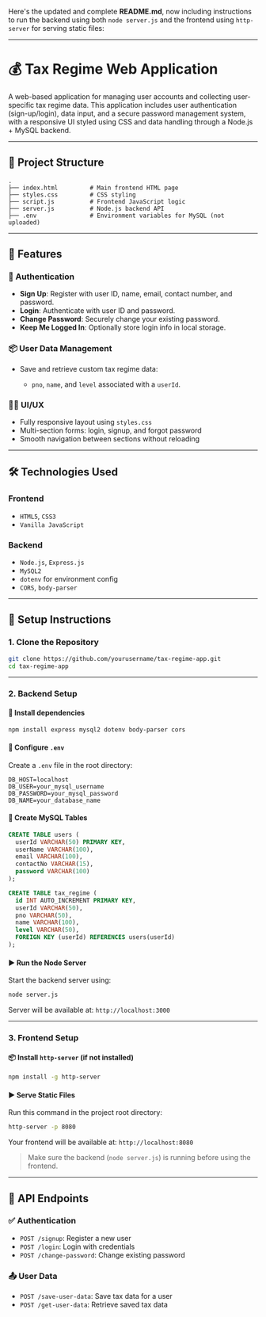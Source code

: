 Here's the updated and complete **README.md**, now including instructions to run the backend using both `node server.js` and the frontend using `http-server` for serving static files:

---

# 💰 Tax Regime Web Application

A web-based application for managing user accounts and collecting user-specific tax regime data. This application includes user authentication (sign-up/login), data input, and a secure password management system, with a responsive UI styled using CSS and data handling through a Node.js + MySQL backend.

---

## 📁 Project Structure

```
.
├── index.html         # Main frontend HTML page
├── styles.css         # CSS styling
├── script.js          # Frontend JavaScript logic
├── server.js          # Node.js backend API
├── .env               # Environment variables for MySQL (not uploaded)
```

---

## 🚀 Features

### 🔐 Authentication

* **Sign Up**: Register with user ID, name, email, contact number, and password.
* **Login**: Authenticate with user ID and password.
* **Change Password**: Securely change your existing password.
* **Keep Me Logged In**: Optionally store login info in local storage.

### 📦 User Data Management

* Save and retrieve custom tax regime data:

  * `pno`, `name`, and `level` associated with a `userId`.

### 🧑‍💻 UI/UX

* Fully responsive layout using `styles.css`
* Multi-section forms: login, signup, and forgot password
* Smooth navigation between sections without reloading

---

## 🛠️ Technologies Used

### Frontend

* `HTML5`, `CSS3`
* `Vanilla JavaScript`

### Backend

* `Node.js`, `Express.js`
* `MySQL2`
* `dotenv` for environment config
* `CORS`, `body-parser`

---

## 🔧 Setup Instructions

### 1. Clone the Repository

```bash
git clone https://github.com/yourusername/tax-regime-app.git
cd tax-regime-app
```

---

### 2. Backend Setup

#### 📄 Install dependencies

```bash
npm install express mysql2 dotenv body-parser cors
```

#### 🔐 Configure `.env`

Create a `.env` file in the root directory:

```env
DB_HOST=localhost
DB_USER=your_mysql_username
DB_PASSWORD=your_mysql_password
DB_NAME=your_database_name
```

#### 🧱 Create MySQL Tables

```sql
CREATE TABLE users (
  userId VARCHAR(50) PRIMARY KEY,
  userName VARCHAR(100),
  email VARCHAR(100),
  contactNo VARCHAR(15),
  password VARCHAR(100)
);

CREATE TABLE tax_regime (
  id INT AUTO_INCREMENT PRIMARY KEY,
  userId VARCHAR(50),
  pno VARCHAR(50),
  name VARCHAR(100),
  level VARCHAR(50),
  FOREIGN KEY (userId) REFERENCES users(userId)
);
```

#### ▶️ Run the Node Server

Start the backend server using:

```bash
node server.js
```

Server will be available at: `http://localhost:3000`

---

### 3. Frontend Setup

#### 📦 Install `http-server` (if not installed)

```bash
npm install -g http-server
```

#### ▶️ Serve Static Files

Run this command in the project root directory:

```bash
http-server -p 8080
```

Your frontend will be available at: `http://localhost:8080`

> Make sure the backend (`node server.js`) is running before using the frontend.

---

## 🔄 API Endpoints

### ✅ Authentication

* `POST /signup`: Register a new user
* `POST /login`: Login with credentials
* `POST /change-password`: Change existing password

### 📤 User Data

* `POST /save-user-data`: Save tax data for a user
* `POST /get-user-data`: Retrieve saved tax data

